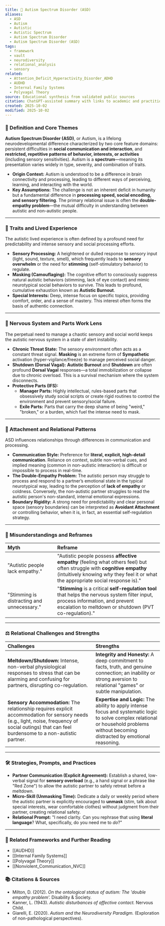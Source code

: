 ```yaml
---
title: 🌈 Autism Spectrum Disorder (ASD)
aliases:
  - ASD
  - Autism
  - Autistic
  - Autistic Spectrum
  - Autism Spectrum Disorder
  - Autism Spectrum Disorder (ASD)
tags:
  - framework
  - vault
  - neurodiversity
  - relational_analysis
  - sensory
related:
  - Attention_Deficit_Hyperactivity_Disorder_ADHD
  - AUDHD
  - Internal Family Systems
  - Polyvagal Theory
source: Educational synthesis from validated public sources
citation: ChatGPT-assisted summary with links to academic and practitioner materials
created: 2025-10-02
modified: 2025-10-02
---
```


<!-- @format -->

### 🧩 Definition and Core Themes

**Autism Spectrum Disorder (ASD)**, or Autism, is a lifelong neurodevelopmental
difference characterized by two core feature domains: persistent difficulties in
**social communication and interaction**, and **restricted, repetitive patterns of
behavior, interests, or activities** (including sensory sensitivities). Autism is a
**spectrum**—meaning its presentation varies widely in type, severity, and combination
of traits.

- **Origin Context:** Autism is understood to be a difference in brain connectivity and
  processing, leading to different ways of perceiving, learning, and interacting with
  the world.
- **Key Assumptions:** The challenge is not an inherent deficit in humanity but a
  fundamental difference in **processing speed, social encoding, and sensory
  filtering**. The primary relational issue is often the **double-empathy problem**—the
  mutual difficulty in understanding between autistic and non-autistic people.

---

### 🌿 Traits and Lived Experience

The autistic lived experience is often defined by a profound need for predictability and
intense sensory and social processing efforts.

- **Sensory Processing:** A heightened or dulled response to sensory input (light,
  sound, texture, smell), which frequently leads to **sensory overwhelm** or the need
  for **stimming** (self-stimulatory behavior) to regulate.
- **Masking (Camouflaging):** The cognitive effort to consciously suppress natural
  autistic behaviors (stimming, lack of eye contact) and mimic neurotypical social
  behaviors to survive. This leads to profound, cumulative exhaustion known as
  **Autistic Burnout**.
- **Special Interests:** Deep, intense focus on specific topics, providing comfort,
  order, and a sense of mastery. This interest often forms the basis of authentic
  connection.

---

### 🧠 Nervous System and Parts Work Lens

The perpetual need to manage a chaotic sensory and social world keeps the autistic
nervous system in a state of alert instability.

- **Chronic Threat State:** The sensory environment often acts as a constant threat
  signal. **Masking** is an extreme form of **Sympathetic** activation
  (hyper-vigilance/freeze) to manage perceived social danger.
- **Shutdown (Dorsal Vagal):** **Autistic Burnout** and **Shutdown** are often profound
  **Dorsal Vagal** responses—a total immobilization or collapse due to chronic overload.
  This is a survival mechanism where the system disconnects.
- **Protective Parts (IFS):**
  - **Manager Parts:** Highly intellectual, rules-based parts that obsessively study
    social scripts or create rigid routines to control the environment and prevent
    sensory/social failure.
  - **Exile Parts:** Parts that carry the deep shame of being "weird," "broken," or a
    burden, which fuel the intense need to mask.

---

### 💞 Attachment and Relational Patterns

ASD influences relationships through differences in communication and processing.

- **Communication Style:** Preference for **literal, explicit, high-detail
  communication**. Reliance on context, subtle non-verbal cues, and implied meaning
  (common in non-autistic interaction) is difficult or impossible to process in
  real-time.
- **The Double-Empathy Problem:** The autistic person may struggle to process and
  respond to a partner’s emotional state in the typical neurotypical way, leading to the
  perception of **lack of empathy** or coldness. Conversely, the non-autistic partner
  struggles to read the autistic person's non-standard, internal emotional expressions.
- **Boundary Rigidity:** A strong need for predictability and clear personal space
  (sensory boundaries) can be interpreted as **Avoidant Attachment** or controlling
  behavior, when it is, in fact, an essential self-regulation strategy.

---

### 🔄 Misunderstandings and Reframes

| Myth                                       | Reframe                                                                                                                                                                                                       |
| :----------------------------------------- | :------------------------------------------------------------------------------------------------------------------------------------------------------------------------------------------------------------ |
| "Autistic people lack empathy."            | "Autistic people possess **affective empathy** (feeling what others feel) but often struggle with **cognitive empathy** (intuitively knowing _why_ they feel it or what the appropriate social response is)." |
| "Stimming is distracting and unnecessary." | "**Stimming** is a critical **self-regulation tool** that helps the nervous system filter input, process information, and prevent escalation to meltdown or shutdown (PVT co-regulation)."                    |

---

### ⚖️ Relational Challenges and Strengths

| Challenges                                                                                                                                                                                          | Strengths                                                                                                                                                                              |
| :-------------------------------------------------------------------------------------------------------------------------------------------------------------------------------------------------- | :------------------------------------------------------------------------------------------------------------------------------------------------------------------------------------- |
| **Meltdown/Shutdown:** Intense, non-verbal physiological responses to stress that can be alarming and confusing for partners, disrupting co-regulation.                                             | **Integrity and Honesty:** A deep commitment to facts, truth, and genuine connection; an inability or strong aversion to relational "games" or subtle manipulation.                    |
| **Sensory Accommodation:** The relationship requires explicit accommodation for sensory needs (e.g., light, noise, frequency of social outings) that can feel burdensome to a non-autistic partner. | **Expertise and Logic:** The ability to apply intense focus and systematic logic to solve complex relational or household problems without becoming distracted by emotional reasoning. |

---

### 🛠️ Strategies, Prompts, and Practices

- **Partner Communication (Explicit Agreement):** Establish a shared, low-verbal signal
  for **sensory overload** (e.g., a hand signal or a phrase like "Red Zone") to allow
  the autistic partner to safely retreat before a meltdown.
- **Micro-Skill (Unmasking Time):** Dedicate a daily or weekly period where the autistic
  partner is explicitly encouraged to **unmask** (stim, talk about special interests,
  wear comfortable clothes) without judgment from their partner, creating relational
  safety.
- **Relational Prompt:** "I need clarity. Can you rephrase that using **literal
  language**? What, specifically, do you need me to _do_?"

---

### 🔗 Related Frameworks and Further Reading

- [[AUDHD]]
- [[Internal Family Systems]]
- [[Polyvagal Theory]]
- [[Nonviolent_Communication_NVC]]

### 📚 Citations & Sources

- Milton, D. (2012). _On the ontological status of autism: The 'double empathy
  problem'._ Disability & Society.
- Kanner, L. (1943). _Autistic disturbances of affective contact._ Nervous Child.
- Giarelli, E. (2020). _Autism and the Neurodiversity Paradigm._ (Exploration of
  non-pathological perspectives).
